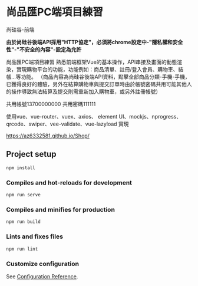 # 尚品匯PC端項目練習

尚硅谷-前端

**由於尚硅谷後端API採用"HTTP協定"，必須將chrome設定中-"隱私權和安全性"-"不安全的內容"-設定為允許**

尚品匯PC端項目練習
熟悉前端框架Vue的基本操作，API串接及畫面的動態渲染，實現購物平台的功能，功能例如：商品清單、註冊/登入會員、購物車、結帳...等功能。
（商品內容為尚硅谷後端API資料，點擊全部商品分類-手機-手機，已獲得良好的體驗，另外在結算購物車與提交訂單時由於帳號密碼共用可能其他人的操作導致無法結算及提交則需重新加入購物車，或另外註冊帳號）

共用帳號13700000000
共用密碼111111

使用vue、vue-router、vuex、axios、
element UI、mockjs、nprogress、
qrcode、swiper、vee-validate、vue-lazyload 實現



https://az6332581.github.io/Shop/
## Project setup
```
npm install
```

### Compiles and hot-reloads for development
```
npm run serve
```

### Compiles and minifies for production
```
npm run build
```

### Lints and fixes files
```
npm run lint
```

### Customize configuration
See [Configuration Reference](https://cli.vuejs.org/config/).
